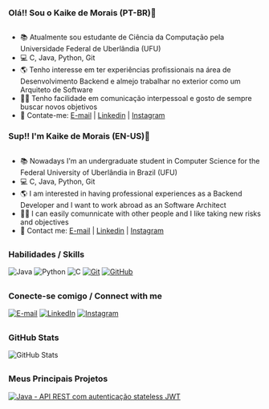 ### Olá!! Sou o Kaike de Morais (PT-BR)👋

##
- 📚 Atualmente sou estudante de Ciência da Computação pela Universidade Federal de Uberlândia (UFU)
- 💻 C, Java, Python, Git
- 🌎 Tenho interesse em ter experiências profissionais na área de Desenvolvimento Backend e almejo trabalhar no exterior como um Arquiteto de Software
- 🧑‍💻 Tenho facilidade em comunicação interpessoal e gosto de sempre buscar novos objetivos
- 💬 Contate-me: [E-mail](mailto:kaike.carvalho@outlook.com) | [Linkedin](https://www.linkedin.com/in/kaikemcarvalho/) | [Instagram](https://www.instagram.com/kaikemcarvalho/)

### Sup!! I'm Kaike de Morais (EN-US)👋

##
- 📚 Nowadays I'm an undergraduate student in Computer Science for the Federal University of Uberlândia in Brazil (UFU) 
- 💻 C, Java, Python, Git
- 🌎 I am interested in having professional experiences as a Backend Developer and I want to work abroad as an Software Architect 
- 🧑‍💻 I can easily comunnicate with other people and I like taking new risks and objectives
- 💬 Contact me: [E-mail](mailto:kaike.carvalho@outlook.com) | [Linkedin](https://www.linkedin.com/in/kaikemcarvalho/) | [Instagram](https://www.instagram.com/kaikemcarvalho/)

## 
 ### Habilidades / Skills
![Java](https://img.shields.io/badge/Java-000?style=for-the-badge&logo=java)
![Python](https://img.shields.io/badge/Python-000?style=for-the-badge&logo=python)
![C](https://img.shields.io/badge/C-000?style=for-the-badge&logo=c)
[![Git](https://img.shields.io/badge/Git-000?style=for-the-badge&logo=git&logoColor=E94D5F)](https://git-scm.com/doc) 
[![GitHub](https://img.shields.io/badge/GitHub-000?style=for-the-badge&logo=github&logoColor=30A3DC)](https://docs.github.com/)

##
### Conecte-se comigo / Connect with me
[![E-mail](https://img.shields.io/badge/-Email-000?style=for-the-badge&logo=microsoft-outlook&logoColor=E94D5F)](mailto:kaike.carvalho@outlook.com)
[![LinkedIn](https://img.shields.io/badge/-LinkedIn-000?style=for-the-badge&logo=linkedin&logoColor=30A3DC)](https://www.linkedin.com/in/kaikemcarvalho/)
[![Instagram](https://img.shields.io/badge/Instagram-000?style=for-the-badge&logo=instagram)](https://www.instagram.com/kaikemcarvalho/)

##
### GitHub Stats
![GitHub Stats](https://github-readme-stats.vercel.app/api?username=kkademorais&theme=transparent&bg_color=000&border_color=30A3DC&show_icons=true&icon_color=30A3DC&title_color=E94D5F&text_color=FFF)

##
### Meus Principais Projetos
[![Java - API REST com autenticação stateless JWT](https://github-readme-stats.vercel.app/api/pin/?username=kkademorais&repo=SpringSecurity&bg_color=000&border_color=30A3DC&show_icons=true&icon_color=30A3DC&title_color=E94D5F&text_color=FFF)](https://github.com/kkademorais/SpringSecurity)
